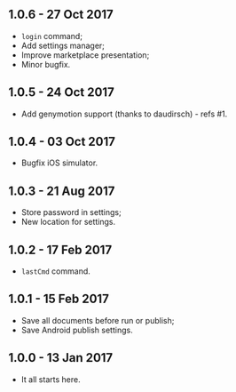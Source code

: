 ## 1.0.6 - 27 Oct 2017

* `login` command;
* Add settings manager;
* Improve marketplace presentation;
* Minor bugfix.

## 1.0.5 - 24 Oct 2017

* Add genymotion support (thanks to daudirsch) - refs #1.

## 1.0.4 - 03 Oct 2017

* Bugfix iOS simulator.

## 1.0.3 - 21 Aug 2017

* Store password in settings;
* New location for settings.

## 1.0.2 - 17 Feb 2017

* `lastCmd` command.

## 1.0.1 - 15 Feb 2017

* Save all documents before run or publish;
* Save Android publish settings.

## 1.0.0 - 13 Jan 2017

* It all starts here.